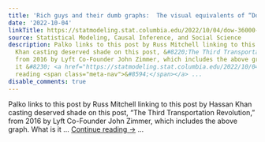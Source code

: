 ```yaml
---
title: 'Rich guys and their dumb graphs:  The visual equivalents of “Dow 36,000”'
date: '2022-10-04'
linkTitle: https://statmodeling.stat.columbia.edu/2022/10/04/dow-36000-but-in-graph-form/
source: Statistical Modeling, Causal Inference, and Social Science
description: Palko links to this post by Russ Mitchell linking to this post by Hassan
  Khan casting deserved shade on this post, &#8220;The Third Transportation Revolution,&#8221;
  from 2016 by Lyft Co-Founder John Zimmer, which includes the above graph. What is
  it &#8230; <a href="https://statmodeling.stat.columbia.edu/2022/10/04/dow-36000-but-in-graph-form/">Continue
  reading <span class="meta-nav">&#8594;</span></a> ...
disable_comments: true
---
```

Palko links to this post by Russ Mitchell linking to this post by Hassan Khan casting deserved shade on this post, &#8220;The Third Transportation Revolution,&#8221; from 2016 by Lyft Co-Founder John Zimmer, which includes the above graph. What is it &#8230; <a href="https://statmodeling.stat.columbia.edu/2022/10/04/dow-36000-but-in-graph-form/">Continue reading <span class="meta-nav">&#8594;</span></a> ...